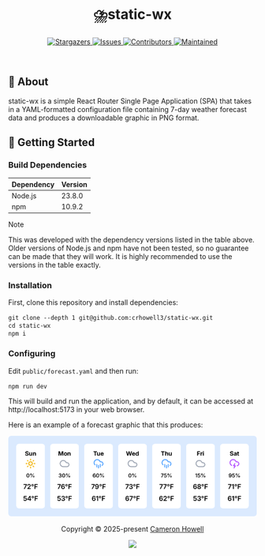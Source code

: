 <h1 align="center">
  <img
    src="https://raw.githubusercontent.com/catppuccin/catppuccin/main/assets/misc/transparent.png"
    height="30"
    width="0px"
  />
   ⛈️static-wx
  <img
    src="https://raw.githubusercontent.com/catppuccin/catppuccin/main/assets/misc/transparent.png"
    height="30"
    width="0px"
  />
</h1>

<p align="center">
  <a href="https://github.com/crhowell3/static-wx/stargazers">
    <img
      alt="Stargazers"
      src="https://img.shields.io/github/stars/crhowell3/static-wx?style=for-the-badge&logo=starship&color=b16286&logoColor=d9e0ee&labelColor=282a36"
    />
  </a>
  <a href="https://github.com/crhowell3/static-wx/issues">
    <img
      alt="Issues"
      src="https://img.shields.io/github/issues/crhowell3/static-wx?style=for-the-badge&logo=gitbook&color=d79921&logoColor=d9e0ee&labelColor=282a36"
    />
  </a>
  <a href="https://github.com/crhowell3/static-wx/contributors">
    <img
      alt="Contributors"
      src="https://img.shields.io/github/contributors/crhowell3/static-wx?style=for-the-badge&logo=opensourceinitiative&color=689d6a&logoColor=d9e0ee&labelColor=282a36"
    />
  </a>
  <a href="#">
    <img
      alt="Maintained"
      src="https://img.shields.io/maintenance/yes/2025?style=for-the-badge&color=98971a&labelColor=282a36"
    />
  </a>
</p>

&nbsp;

## 💭 About

static-wx is a simple React Router Single Page Application (SPA) that takes in
a YAML-formatted configuration file containing 7-day weather forecast data and
produces a downloadable graphic in PNG format.

## 🔰 Getting Started

### Build Dependencies

| Dependency | Version |
| ---------- | ------- |
| Node.js    | 23.8.0  |
| npm        | 10.9.2  |

> [!NOTE]
> This was developed with the dependency versions listed in the table above.
> Older versions of Node.js and npm have not been tested, so no guarantee can be
> made that they will work. It is highly recommended to use the versions in the
> table exactly.

### Installation

First, clone this repository and install dependencies:

```shell
git clone --depth 1 git@github.com:crhowell3/static-wx.git
cd static-wx
npm i
```

### Configuring

Edit `public/forecast.yaml` and then run:

```shell
npm run dev
```

This will build and run the application, and by default, it can be accessed at
http://localhost:5173 in your web browser.

Here is an example of a forecast graphic that this produces:

<p align="center">
  <img src="assets/images/wx-forecast.png" />
</p>

<p align="center">
  Copyright &copy; 2025-present
  <a href="https://github.com/crhowell3" target="_blank">Cameron Howell</a>
</p>

<p align="center">
  <a href="https://github.com/crhowell3/static-wx/blob/main/LICENSE"
    ><img
      src="https://img.shields.io/static/v1.svg?style=for-the-badge&label=License&message=MIT&logoColor=d9e0ee&colorA=282a36&colorB=b16286"
  /></a>
</p>
